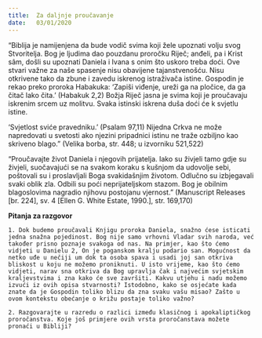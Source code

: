 ```yaml
---
title:  Za daljnje proučavanje
date:   03/01/2020
---
```


“Biblija je namijenjena da bude vodič svima koji žele upoznati volju svog Stvoritelja. Bog je ljudima dao pouzdanu proročku Riječ; anđeli, pa i Krist sâm, došli su upoznati Daniela i Ivana s onim što uskoro treba doći. Ove stvari važne za naše spasenje nisu obavijene tajanstvenošću. Nisu otkrivene tako da zbune i zavedu iskrenog istraživača istine. Gospodin je rekao preko proroka Habakuka: ‘Zapiši viđenje, ureži ga na pločice, da ga čitač lako čita.’ (Habakuk 2,2) Božja Riječ jasna je svima koji je proučavaju iskrenim srcem uz molitvu. Svaka istinski iskrena duša doći će k svjetlu istine.

‘Svjetlost sviće pravedniku.’ (Psalam 97,11) Nijedna Crkva ne može napredovati u svetosti ako njezini pripadnici istinu ne traže ozbiljno kao skriveno blago.” (Velika borba, str. 448; u izvorniku 521,522)

“Proučavajte život Daniela i njegovih prijatelja. Iako su živjeli tamo gdje su živjeli, suočavajući se na svakom koraku s kušnjom da udovolje sebi, poštovali su i proslavljali Boga svakidašnjim životom. Odlučno su izbjegavali svaki oblik zla. Odbili su poći neprijateljskom stazom. Bog je obilnim blagoslovima nagradio njihovu postojanu vjernost.” (Manuscript Releases [br. 224], sv. 4 [Ellen G. White Estate, 1990.], str. 169,170)

**Pitanja za razgovor**

`1.	Dok budemo proučavali Knjigu proroka Daniela, snažno ćese isticati jedna snažna pojedinost. Bog nije samo vrhovni Vladar svih naroda, već također prisno poznaje svakoga od nas. Na primjer, kao što ćemo vidjeti u Danielu 2, On je poganskom kralju podario san. Mogućnost da netko uđe u nečiji um dok ta osoba spava i usadi joj san otkriva bliskost u koju ne možemo proniknuti. U isto vrijeme, kao što ćemo vidjeti, narav sna otkriva da Bog upravlja čak i najvećim svjetskim kraljevstvima i zna kako će sve završiti. Kakvu utjehu i nadu možemo izvući iz ovih opisa stvarnosti? Istodobno, kako se osjećate kada znate da je Gospodin toliko blizu da zna svaku vašu misao? Zašto u ovom kontekstu obećanje o križu postaje toliko važno?`

`2.	Razgovarajte u razredu o razlici između klasičnog i apokaliptičkog proročanstva. Koje još primjere ovih vrsta proročanstava možete pronaći u Bibliji?`
